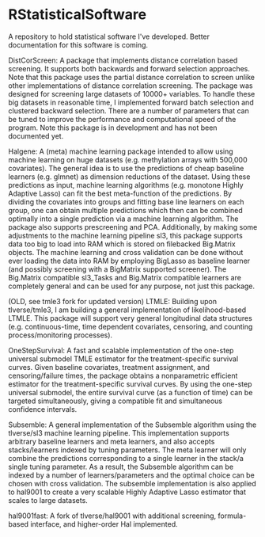 # RStatisticalSoftware
A repository to hold statistical software I've developed.
Better documentation for this software is coming.

DistCorScreen:
A package that implements distance correlation based screening. It supports both backwards and forward selection approaches. 
Note that this package uses the partial distance correlation to screen unlike other implementations of distance correlation screening.
The package was designed for screening large datasets of 10000+ variables. To handle these big datasets in reasonable time,
I implemented forward batch selection and clustered backward selection. There are a number of parameters that can be tuned to improve the performance
and computational speed of the program. Note this package is in development and has not been documented yet.

Halgene:
A (meta) machine learning package intended to allow using machine learning on huge datasets (e.g. methylation arrays with 500,000 covariates).
The general idea is to use the predictions of cheap baseline learners (e.g. glmnet) as dimension reductions of the dataset. 
Using these predictions as input, machine learning algorithms (e.g. monotone Highly Adaptive Lasso) can fit the best meta-function of the predictions.
By dividing the covariates into groups and fitting base line learners on each group, one can obtain multiple predictions which then can be combined optimally
into a single prediction via a machine learning algorithm. The package also supports prescreening and PCA. 
Additionally, by making some adjustments to the machine learning pipeline sl3, this package supports data too big to load into RAM which is stored on filebacked Big.Matrix 
objects. The machine learning and cross validation can be done without ever loading the data into RAM by employing BigLasso as baseline learner 
(and possibly screening with a BigMatrix supported screener). The Big.Matrix compatible sl3_Tasks and Big.Matrix compatible learners are completely general 
and can be used for any purpose, not just this package.

(OLD, see tmle3 fork for updated version) LTMLE:
Building upon tlverse/tmle3, I am building a general implementation of likelihood-based LTMLE. This package will support very general longitudinal data structures
(e.g. continuous-time, time dependent covariates, censoring, and counting process/monitoring processes).


OneStepSurvival:
A fast and scalable implementation of the one-step universal submodel TMLE estimator for the treatment-specific survival curves. Given baseline covariates, treatment assignment,
and censoring/failure times, the package obtains a nonparametric efficient estimator for the treatment-specific survival curves. By using the one-step universal submodel,
the entire survival curve (as a function of time) can be targeted simultaneously, giving a compatible fit and simultaneous confidence intervals.

Subsemble:
A general implementation of the Subsemble algorithm using the tlverse/sl3 machine learning pipeline. This implementation supports arbitrary baseline learners and meta learners,
and also accepts stacks/learners indexed by tuning parameters. The meta learner will only combine the predictions corresponding to a single learner in the stack/a single tuning parameter.
As a result, the Subsemble algorithm can be indexed by a number of learners/parameters and the optimal choice can be chosen with cross validation.
The subsemble implementation is also applied to hal9001 to create a very scalable Highly Adaptive Lasso estimator that scales to large datasets.

hal9001fast:
A fork of tlverse/hal9001 with additional screening, formula-based interface, and higher-order Hal implemented.

